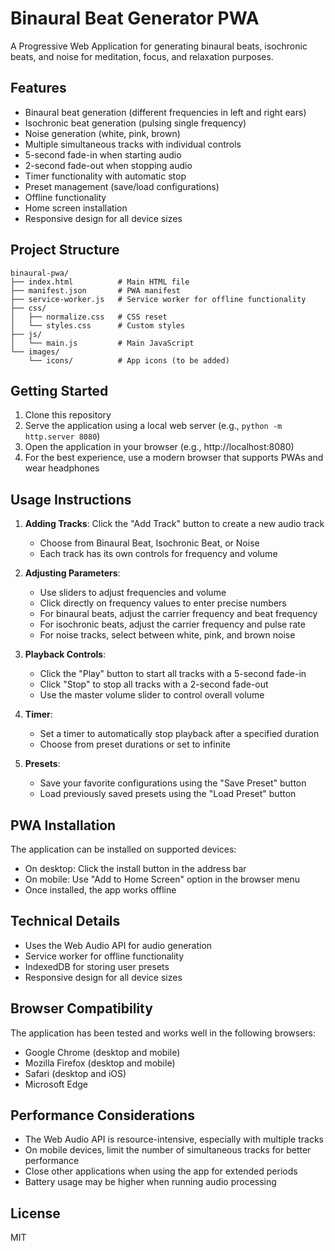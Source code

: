 # Binaural Beat Generator PWA

A Progressive Web Application for generating binaural beats, isochronic beats, and noise for meditation, focus, and relaxation purposes.

## Features

- Binaural beat generation (different frequencies in left and right ears)
- Isochronic beat generation (pulsing single frequency)
- Noise generation (white, pink, brown)
- Multiple simultaneous tracks with individual controls
- 5-second fade-in when starting audio
- 2-second fade-out when stopping audio
- Timer functionality with automatic stop
- Preset management (save/load configurations)
- Offline functionality
- Home screen installation
- Responsive design for all device sizes

## Project Structure

```
binaural-pwa/
├── index.html          # Main HTML file
├── manifest.json       # PWA manifest
├── service-worker.js   # Service worker for offline functionality
├── css/
│   ├── normalize.css   # CSS reset
│   └── styles.css      # Custom styles
├── js/
│   └── main.js         # Main JavaScript
└── images/
    └── icons/          # App icons (to be added)
```

## Getting Started

1. Clone this repository
2. Serve the application using a local web server (e.g., `python -m http.server 8080`)
3. Open the application in your browser (e.g., http://localhost:8080)
4. For the best experience, use a modern browser that supports PWAs and wear headphones

## Usage Instructions

1. **Adding Tracks**: Click the "Add Track" button to create a new audio track
   - Choose from Binaural Beat, Isochronic Beat, or Noise
   - Each track has its own controls for frequency and volume

2. **Adjusting Parameters**:
   - Use sliders to adjust frequencies and volume
   - Click directly on frequency values to enter precise numbers
   - For binaural beats, adjust the carrier frequency and beat frequency
   - For isochronic beats, adjust the carrier frequency and pulse rate
   - For noise tracks, select between white, pink, and brown noise

3. **Playback Controls**:
   - Click the "Play" button to start all tracks with a 5-second fade-in
   - Click "Stop" to stop all tracks with a 2-second fade-out
   - Use the master volume slider to control overall volume

4. **Timer**:
   - Set a timer to automatically stop playback after a specified duration
   - Choose from preset durations or set to infinite

5. **Presets**:
   - Save your favorite configurations using the "Save Preset" button
   - Load previously saved presets using the "Load Preset" button

## PWA Installation

The application can be installed on supported devices:
- On desktop: Click the install button in the address bar
- On mobile: Use "Add to Home Screen" option in the browser menu
- Once installed, the app works offline

## Technical Details

- Uses the Web Audio API for audio generation
- Service worker for offline functionality
- IndexedDB for storing user presets
- Responsive design for all device sizes

## Browser Compatibility

The application has been tested and works well in the following browsers:
- Google Chrome (desktop and mobile)
- Mozilla Firefox (desktop and mobile)
- Safari (desktop and iOS)
- Microsoft Edge

## Performance Considerations

- The Web Audio API is resource-intensive, especially with multiple tracks
- On mobile devices, limit the number of simultaneous tracks for better performance
- Close other applications when using the app for extended periods
- Battery usage may be higher when running audio processing

## License

MIT